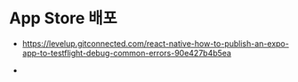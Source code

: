 # App Store 배포

- https://levelup.gitconnected.com/react-native-how-to-publish-an-expo-app-to-testflight-debug-common-errors-90e427b4b5ea

-
